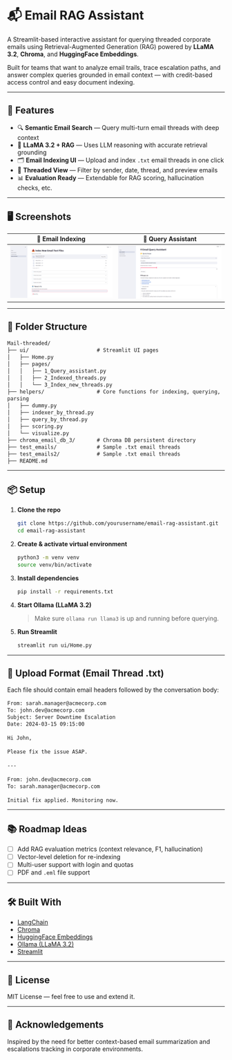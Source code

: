 # 📬 Email RAG Assistant

A Streamlit-based interactive assistant for querying threaded corporate emails using Retrieval-Augmented Generation (RAG) powered by **LLaMA 3.2**, **Chroma**, and **HuggingFace Embeddings**.  

Built for teams that want to analyze email trails, trace escalation paths, and answer complex queries grounded in email context — with credit-based access control and easy document indexing.

---

## 🚀 Features

- 🔍 **Semantic Email Search** — Query multi-turn email threads with deep context
- 🧠 **LLaMA 3.2 + RAG** — Uses LLM reasoning with accurate retrieval grounding
- 🗂️ **Email Indexing UI** — Upload and index `.txt` email threads in one click
- 🧾 **Threaded View** — Filter by sender, date, thread, and preview emails
- 📊 **Evaluation Ready** — Extendable for RAG scoring, hallucination checks, etc.

---

## 🖥️ Screenshots

| 📌 Email Indexing | 🤖 Query Assistant |
|------------------|--------------------|
| ![Index UI](assets/ss1.png) | ![Query UI](assets/ss2.png) |

---

## 📂 Folder Structure

```
Mail-threaded/
├── ui/                      # Streamlit UI pages
│   ├── Home.py
│   ├── pages/
│   │   ├── 1_Query_assistant.py
│   │   ├── 2_Indexed_threads.py
│   │   └── 3_Index_new_threads.py
├── helpers/                 # Core functions for indexing, querying, parsing
│   ├── dummy.py
│   ├── indexer_by_thread.py
│   ├── query_by_thread.py
│   ├── scoring.py
│   └── visualize.py
├── chroma_email_db_3/       # Chroma DB persistent directory
├── test_emails/             # Sample .txt email threads
├── test_emails2/            # Sample .txt email threads
├── README.md
```

---

## 📦 Setup

1. **Clone the repo**
   ```bash
   git clone https://github.com/yourusername/email-rag-assistant.git
   cd email-rag-assistant
   ```

2. **Create & activate virtual environment**
   ```bash
   python3 -m venv venv
   source venv/bin/activate
   ```

3. **Install dependencies**
   ```bash
   pip install -r requirements.txt
   ```

4. **Start Ollama (LLaMA 3.2)**
   > Make sure `ollama run llama3` is up and running before querying.

5. **Run Streamlit**
   ```bash
   streamlit run ui/Home.py
   ```

---

## 📁 Upload Format (Email Thread .txt)

Each file should contain email headers followed by the conversation body:

```
From: sarah.manager@acmecorp.com
To: john.dev@acmecorp.com
Subject: Server Downtime Escalation
Date: 2024-03-15 09:15:00

Hi John,

Please fix the issue ASAP.

---

From: john.dev@acmecorp.com
To: sarah.manager@acmecorp.com

Initial fix applied. Monitoring now.
```

---

## 📚 Roadmap Ideas

- [ ] Add RAG evaluation metrics (context relevance, F1, hallucination)
- [ ] Vector-level deletion for re-indexing
- [ ] Multi-user support with login and quotas
- [ ] PDF and `.eml` file support

---

## 🛠️ Built With

- [LangChain](https://www.langchain.com/)
- [Chroma](https://www.trychroma.com/)
- [HuggingFace Embeddings](https://huggingface.co/sentence-transformers/all-MiniLM-L6-v2)
- [Ollama (LLaMA 3.2)](https://ollama.com/)
- [Streamlit](https://streamlit.io/)

---

## 📃 License

MIT License — feel free to use and extend it.

---

## 🙌 Acknowledgements

Inspired by the need for better context-based email summarization and escalations tracking in corporate environments.
